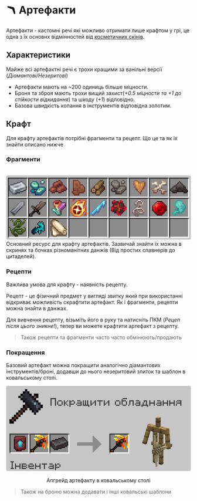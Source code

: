 # 🪃 Артефакти

Артефакти - кастомні речі які можливо отримати лише крафтом у грі, це одна з їх основнх відмінностей від [косметичних скінів](/mechanics/cosmetics.md).

## Характеристики

Майже всі артефактні речі є трохи кращими за ванільні версії (*Діамантові/Незеритові*)

- Артефакти мають на ~200 одиниць більше міцности.
- Броня та зброя мають трохи вищий захист(*+0.5 міцности та +1 до стійкости відкидання*) та шкоду (*+1*) відповідно.
- Базова швидкість копання в інструментів відповідна золотим.

<!--
<center>
<img  src="#" alt="artefact_stats"> Картинка характеристик артефакту
</center>
-->

## Крафт

Для крафту артефактів потрібні фрагменти та рецепт. Що це та як їх знайти описано нижче

### Фрагменти

<center>
<br>
<img src="/public/images/mechanics/artefacts/materials.png" alt="artefact_resourse" class="img-artefacts" style="border-radius: 4px;"></img>
<br>
</center>
<!-- TODO: Переписати цей фрагмент коли буде більше методів отримання-->
Основний ресурс для крафту артефактів. Зазвичай знайти їх можна в скринях та бочках різноманітних данжів (Від простих спавнерів до цитаделей).

### Рецепти

Важлива умова для крафту - наявність рецепту.

Рецепт - це фізичний предмет у вигляді звитку який при використанні відкриває можливість скрафтити артефакт. Як і фрагменти, рецепти можна знайти в данжах.

Для вивчення рецепту, візьміть його в руку та натисніть ПКМ (*Рецеп після цього зникне!*), тепер ви можете крафтити артефакт з рецепту.

<!-- TODO: додати фото "ви вивчили рецепт"-->

>Також рецепти та фрагменти часто часто обмінюють/продають

### Покращення

Базовий артефакт можна покращити аналогічно діамантових інструментів/броні, додавши до нього незеритовий злиток та шаблон в ковальському столі.

<center>

<img src="/public/images/mechanics/artefacts/artefact_upgrade.png" alt="artefact_upgrade" class="img-artefacts" style="border-radius: 4px;"></img>

Апгрейд артефакту в ковальському столі

</center>

> Також на броню можна додавати і інші ковальські шаблони
